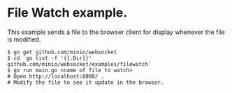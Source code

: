 # File Watch example.

This example sends a file to the browser client for display whenever the file is modified.

	$ go get github.com/minio/websocket
	$ cd `go list -f '{{.Dir}}' github.com/minio/websocket/examples/filewatch`
	$ go run main.go <name of file to watch>
	# Open http://localhost:8080/ .
	# Modify the file to see it update in the browser.
